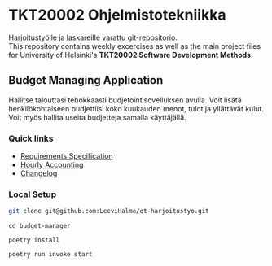 # TKT20002 Ohjelmistotekniikka
Harjoitustyölle ja laskareille varattu git-repositorio.
<br />
This repository contains weekly excercises as well as the main project files for University of Helsinki's **TKT20002 Software Development Methods**.

## Budget Managing Application

Hallitse talouttasi tehokkaasti budjetointisovelluksen avulla. Voit lisätä henkilökohtaiseen budjettiisi koko kuukauden menot, tulot ja yllättävät kulut. Voit myös hallita useita budjetteja samalla käyttäjällä.

### Quick links
- [Requirements Specification](/dokumentaatio/VAATIMUSMAARITTELY.md)
- [Hourly Accounting](/dokumentaatio/TUNTIKIRJANPITO.md)
- [Changelog](/dokumentaatio/CHANGELOG.md)

### Local Setup
```sh
git clone git@github.com:LeeviHalme/ot-harjoitustyo.git
```
```
cd budget-manager
```
```
poetry install
```
```
poetry run invoke start
```
